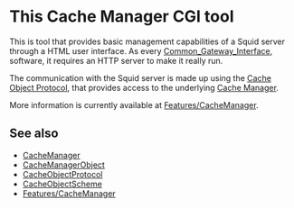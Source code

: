 # This Cache Manager CGI tool

This is tool that provides basic management capabilities of a Squid
server through a HTML user interface.
As every
[Common_Gateway_Interface](http://en.wikipedia.org/wiki/Common_Gateway_Interface),
software, it requires an HTTP server to make it really run.

The communication with the Squid server is made up using the
[Cache Object Protocol](/CacheObjectProtocol), that provides
access to the underlying [Cache Manager](/CacheManager).

More information is currently available at
[Features/CacheManager](/Features/CacheManager).

## See also

- [CacheManager](/CacheManager)
- [CacheManagerObject](/CacheManagerObject)
- [CacheObjectProtocol](/CacheObjectProtocol)
- [CacheObjectScheme](/Features/CacheManager/CacheObjectScheme)
- [Features/CacheManager](/Features/CacheManager)
